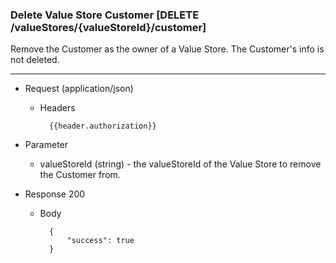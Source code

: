 ### Delete Value Store Customer [DELETE /valueStores/{valueStoreId}/customer]

Remove the Customer as the owner of a Value Store.  The Customer's info is not deleted.

---

+ Request (application/json)
    + Headers
    
            {{header.authorization}}

+ Parameter
    + valueStoreId (string) - the valueStoreId of the Value Store to remove the Customer from.

+ Response 200

    + Body

            {
                "success": true
            }
